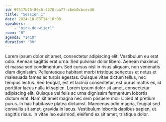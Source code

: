 ```yaml
---
id: 97517b76-80c5-4270-ba77-cbeb0cbcecd6
title: "Session 1"
date: 2024-10-03T14:10:00
speakers:
    - "nick-de-wijer1"
room: "8"
agenda: "1410"
duration: "30"
---
```


Lorem ipsum dolor sit amet, consectetur adipiscing elit. Vestibulum eu erat odio. Aenean sagittis erat urna. Sed pulvinar dolor libero. Aenean maximus et massa sed condimentum. Sed cursus nisl in risus aliquam, non venenatis diam dignissim. Pellentesque habitant morbi tristique senectus et netus et malesuada fames ac turpis egestas. Quisque vitae dictum tellus, nec tempus lectus. Sed feugiat, est et lacinia consectetur, est purus mattis ex, id porttitor lacus nulla id sapien. Lorem ipsum dolor sit amet, consectetur adipiscing elit. Quisque vel felis ac urna dignissim fermentum lobortis dictum erat. Nam sit amet magna nec sem posuere mollis. Sed at pretium purus. In hac habitasse platea dictumst. Maecenas odio magna, feugiat sed convallis sit amet, gravida in lacus. Vestibulum lobortis dapibus sapien, ut sagittis risus. In vitae leo euismod, eleifend ex sit amet, tristique dolor.
